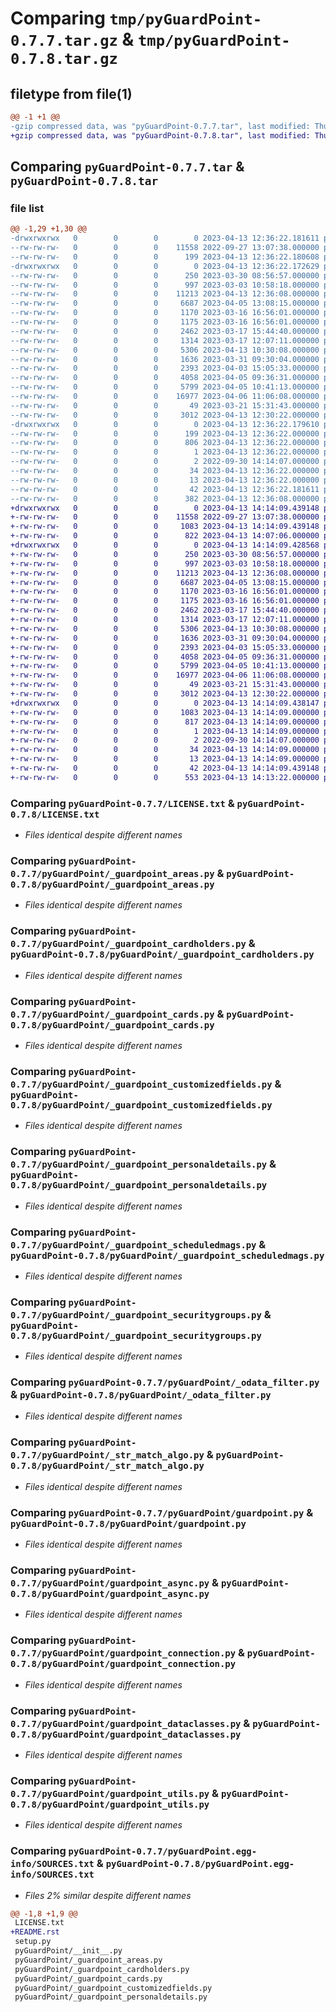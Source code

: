 # Comparing `tmp/pyGuardPoint-0.7.7.tar.gz` & `tmp/pyGuardPoint-0.7.8.tar.gz`

## filetype from file(1)

```diff
@@ -1 +1 @@
-gzip compressed data, was "pyGuardPoint-0.7.7.tar", last modified: Thu Apr 13 12:36:22 2023, max compression
+gzip compressed data, was "pyGuardPoint-0.7.8.tar", last modified: Thu Apr 13 14:14:09 2023, max compression
```

## Comparing `pyGuardPoint-0.7.7.tar` & `pyGuardPoint-0.7.8.tar`

### file list

```diff
@@ -1,29 +1,30 @@
-drwxrwxrwx   0        0        0        0 2023-04-13 12:36:22.181611 pyGuardPoint-0.7.7/
--rw-rw-rw-   0        0        0    11558 2022-09-27 13:07:38.000000 pyGuardPoint-0.7.7/LICENSE.txt
--rw-rw-rw-   0        0        0      199 2023-04-13 12:36:22.180608 pyGuardPoint-0.7.7/PKG-INFO
-drwxrwxrwx   0        0        0        0 2023-04-13 12:36:22.172629 pyGuardPoint-0.7.7/pyGuardPoint/
--rw-rw-rw-   0        0        0      250 2023-03-30 08:56:57.000000 pyGuardPoint-0.7.7/pyGuardPoint/__init__.py
--rw-rw-rw-   0        0        0      997 2023-03-03 10:58:18.000000 pyGuardPoint-0.7.7/pyGuardPoint/_guardpoint_areas.py
--rw-rw-rw-   0        0        0    11213 2023-04-13 12:36:08.000000 pyGuardPoint-0.7.7/pyGuardPoint/_guardpoint_cardholders.py
--rw-rw-rw-   0        0        0     6687 2023-04-05 13:08:15.000000 pyGuardPoint-0.7.7/pyGuardPoint/_guardpoint_cards.py
--rw-rw-rw-   0        0        0     1170 2023-03-16 16:56:01.000000 pyGuardPoint-0.7.7/pyGuardPoint/_guardpoint_customizedfields.py
--rw-rw-rw-   0        0        0     1175 2023-03-16 16:56:01.000000 pyGuardPoint-0.7.7/pyGuardPoint/_guardpoint_personaldetails.py
--rw-rw-rw-   0        0        0     2462 2023-03-17 15:44:40.000000 pyGuardPoint-0.7.7/pyGuardPoint/_guardpoint_scheduledmags.py
--rw-rw-rw-   0        0        0     1314 2023-03-17 12:07:11.000000 pyGuardPoint-0.7.7/pyGuardPoint/_guardpoint_securitygroups.py
--rw-rw-rw-   0        0        0     5306 2023-04-13 10:30:08.000000 pyGuardPoint-0.7.7/pyGuardPoint/_odata_filter.py
--rw-rw-rw-   0        0        0     1636 2023-03-31 09:30:04.000000 pyGuardPoint-0.7.7/pyGuardPoint/_str_match_algo.py
--rw-rw-rw-   0        0        0     2393 2023-04-03 15:05:33.000000 pyGuardPoint-0.7.7/pyGuardPoint/guardpoint.py
--rw-rw-rw-   0        0        0     4058 2023-04-05 09:36:31.000000 pyGuardPoint-0.7.7/pyGuardPoint/guardpoint_async.py
--rw-rw-rw-   0        0        0     5799 2023-04-05 10:41:13.000000 pyGuardPoint-0.7.7/pyGuardPoint/guardpoint_connection.py
--rw-rw-rw-   0        0        0    16977 2023-04-06 11:06:08.000000 pyGuardPoint-0.7.7/pyGuardPoint/guardpoint_dataclasses.py
--rw-rw-rw-   0        0        0       49 2023-03-21 15:31:43.000000 pyGuardPoint-0.7.7/pyGuardPoint/guardpoint_error.py
--rw-rw-rw-   0        0        0     3012 2023-04-13 12:30:22.000000 pyGuardPoint-0.7.7/pyGuardPoint/guardpoint_utils.py
-drwxrwxrwx   0        0        0        0 2023-04-13 12:36:22.179610 pyGuardPoint-0.7.7/pyGuardPoint.egg-info/
--rw-rw-rw-   0        0        0      199 2023-04-13 12:36:22.000000 pyGuardPoint-0.7.7/pyGuardPoint.egg-info/PKG-INFO
--rw-rw-rw-   0        0        0      806 2023-04-13 12:36:22.000000 pyGuardPoint-0.7.7/pyGuardPoint.egg-info/SOURCES.txt
--rw-rw-rw-   0        0        0        1 2023-04-13 12:36:22.000000 pyGuardPoint-0.7.7/pyGuardPoint.egg-info/dependency_links.txt
--rw-rw-rw-   0        0        0        2 2022-09-30 14:14:07.000000 pyGuardPoint-0.7.7/pyGuardPoint.egg-info/not-zip-safe
--rw-rw-rw-   0        0        0       34 2023-04-13 12:36:22.000000 pyGuardPoint-0.7.7/pyGuardPoint.egg-info/requires.txt
--rw-rw-rw-   0        0        0       13 2023-04-13 12:36:22.000000 pyGuardPoint-0.7.7/pyGuardPoint.egg-info/top_level.txt
--rw-rw-rw-   0        0        0       42 2023-04-13 12:36:22.181611 pyGuardPoint-0.7.7/setup.cfg
--rw-rw-rw-   0        0        0      382 2023-04-13 12:36:08.000000 pyGuardPoint-0.7.7/setup.py
+drwxrwxrwx   0        0        0        0 2023-04-13 14:14:09.439148 pyGuardPoint-0.7.8/
+-rw-rw-rw-   0        0        0    11558 2022-09-27 13:07:38.000000 pyGuardPoint-0.7.8/LICENSE.txt
+-rw-rw-rw-   0        0        0     1083 2023-04-13 14:14:09.439148 pyGuardPoint-0.7.8/PKG-INFO
+-rw-rw-rw-   0        0        0      822 2023-04-13 14:07:06.000000 pyGuardPoint-0.7.8/README.rst
+drwxrwxrwx   0        0        0        0 2023-04-13 14:14:09.428568 pyGuardPoint-0.7.8/pyGuardPoint/
+-rw-rw-rw-   0        0        0      250 2023-03-30 08:56:57.000000 pyGuardPoint-0.7.8/pyGuardPoint/__init__.py
+-rw-rw-rw-   0        0        0      997 2023-03-03 10:58:18.000000 pyGuardPoint-0.7.8/pyGuardPoint/_guardpoint_areas.py
+-rw-rw-rw-   0        0        0    11213 2023-04-13 12:36:08.000000 pyGuardPoint-0.7.8/pyGuardPoint/_guardpoint_cardholders.py
+-rw-rw-rw-   0        0        0     6687 2023-04-05 13:08:15.000000 pyGuardPoint-0.7.8/pyGuardPoint/_guardpoint_cards.py
+-rw-rw-rw-   0        0        0     1170 2023-03-16 16:56:01.000000 pyGuardPoint-0.7.8/pyGuardPoint/_guardpoint_customizedfields.py
+-rw-rw-rw-   0        0        0     1175 2023-03-16 16:56:01.000000 pyGuardPoint-0.7.8/pyGuardPoint/_guardpoint_personaldetails.py
+-rw-rw-rw-   0        0        0     2462 2023-03-17 15:44:40.000000 pyGuardPoint-0.7.8/pyGuardPoint/_guardpoint_scheduledmags.py
+-rw-rw-rw-   0        0        0     1314 2023-03-17 12:07:11.000000 pyGuardPoint-0.7.8/pyGuardPoint/_guardpoint_securitygroups.py
+-rw-rw-rw-   0        0        0     5306 2023-04-13 10:30:08.000000 pyGuardPoint-0.7.8/pyGuardPoint/_odata_filter.py
+-rw-rw-rw-   0        0        0     1636 2023-03-31 09:30:04.000000 pyGuardPoint-0.7.8/pyGuardPoint/_str_match_algo.py
+-rw-rw-rw-   0        0        0     2393 2023-04-03 15:05:33.000000 pyGuardPoint-0.7.8/pyGuardPoint/guardpoint.py
+-rw-rw-rw-   0        0        0     4058 2023-04-05 09:36:31.000000 pyGuardPoint-0.7.8/pyGuardPoint/guardpoint_async.py
+-rw-rw-rw-   0        0        0     5799 2023-04-05 10:41:13.000000 pyGuardPoint-0.7.8/pyGuardPoint/guardpoint_connection.py
+-rw-rw-rw-   0        0        0    16977 2023-04-06 11:06:08.000000 pyGuardPoint-0.7.8/pyGuardPoint/guardpoint_dataclasses.py
+-rw-rw-rw-   0        0        0       49 2023-03-21 15:31:43.000000 pyGuardPoint-0.7.8/pyGuardPoint/guardpoint_error.py
+-rw-rw-rw-   0        0        0     3012 2023-04-13 12:30:22.000000 pyGuardPoint-0.7.8/pyGuardPoint/guardpoint_utils.py
+drwxrwxrwx   0        0        0        0 2023-04-13 14:14:09.438147 pyGuardPoint-0.7.8/pyGuardPoint.egg-info/
+-rw-rw-rw-   0        0        0     1083 2023-04-13 14:14:09.000000 pyGuardPoint-0.7.8/pyGuardPoint.egg-info/PKG-INFO
+-rw-rw-rw-   0        0        0      817 2023-04-13 14:14:09.000000 pyGuardPoint-0.7.8/pyGuardPoint.egg-info/SOURCES.txt
+-rw-rw-rw-   0        0        0        1 2023-04-13 14:14:09.000000 pyGuardPoint-0.7.8/pyGuardPoint.egg-info/dependency_links.txt
+-rw-rw-rw-   0        0        0        2 2022-09-30 14:14:07.000000 pyGuardPoint-0.7.8/pyGuardPoint.egg-info/not-zip-safe
+-rw-rw-rw-   0        0        0       34 2023-04-13 14:14:09.000000 pyGuardPoint-0.7.8/pyGuardPoint.egg-info/requires.txt
+-rw-rw-rw-   0        0        0       13 2023-04-13 14:14:09.000000 pyGuardPoint-0.7.8/pyGuardPoint.egg-info/top_level.txt
+-rw-rw-rw-   0        0        0       42 2023-04-13 14:14:09.439148 pyGuardPoint-0.7.8/setup.cfg
+-rw-rw-rw-   0        0        0      553 2023-04-13 14:13:22.000000 pyGuardPoint-0.7.8/setup.py
```

### Comparing `pyGuardPoint-0.7.7/LICENSE.txt` & `pyGuardPoint-0.7.8/LICENSE.txt`

 * *Files identical despite different names*

### Comparing `pyGuardPoint-0.7.7/pyGuardPoint/_guardpoint_areas.py` & `pyGuardPoint-0.7.8/pyGuardPoint/_guardpoint_areas.py`

 * *Files identical despite different names*

### Comparing `pyGuardPoint-0.7.7/pyGuardPoint/_guardpoint_cardholders.py` & `pyGuardPoint-0.7.8/pyGuardPoint/_guardpoint_cardholders.py`

 * *Files identical despite different names*

### Comparing `pyGuardPoint-0.7.7/pyGuardPoint/_guardpoint_cards.py` & `pyGuardPoint-0.7.8/pyGuardPoint/_guardpoint_cards.py`

 * *Files identical despite different names*

### Comparing `pyGuardPoint-0.7.7/pyGuardPoint/_guardpoint_customizedfields.py` & `pyGuardPoint-0.7.8/pyGuardPoint/_guardpoint_customizedfields.py`

 * *Files identical despite different names*

### Comparing `pyGuardPoint-0.7.7/pyGuardPoint/_guardpoint_personaldetails.py` & `pyGuardPoint-0.7.8/pyGuardPoint/_guardpoint_personaldetails.py`

 * *Files identical despite different names*

### Comparing `pyGuardPoint-0.7.7/pyGuardPoint/_guardpoint_scheduledmags.py` & `pyGuardPoint-0.7.8/pyGuardPoint/_guardpoint_scheduledmags.py`

 * *Files identical despite different names*

### Comparing `pyGuardPoint-0.7.7/pyGuardPoint/_guardpoint_securitygroups.py` & `pyGuardPoint-0.7.8/pyGuardPoint/_guardpoint_securitygroups.py`

 * *Files identical despite different names*

### Comparing `pyGuardPoint-0.7.7/pyGuardPoint/_odata_filter.py` & `pyGuardPoint-0.7.8/pyGuardPoint/_odata_filter.py`

 * *Files identical despite different names*

### Comparing `pyGuardPoint-0.7.7/pyGuardPoint/_str_match_algo.py` & `pyGuardPoint-0.7.8/pyGuardPoint/_str_match_algo.py`

 * *Files identical despite different names*

### Comparing `pyGuardPoint-0.7.7/pyGuardPoint/guardpoint.py` & `pyGuardPoint-0.7.8/pyGuardPoint/guardpoint.py`

 * *Files identical despite different names*

### Comparing `pyGuardPoint-0.7.7/pyGuardPoint/guardpoint_async.py` & `pyGuardPoint-0.7.8/pyGuardPoint/guardpoint_async.py`

 * *Files identical despite different names*

### Comparing `pyGuardPoint-0.7.7/pyGuardPoint/guardpoint_connection.py` & `pyGuardPoint-0.7.8/pyGuardPoint/guardpoint_connection.py`

 * *Files identical despite different names*

### Comparing `pyGuardPoint-0.7.7/pyGuardPoint/guardpoint_dataclasses.py` & `pyGuardPoint-0.7.8/pyGuardPoint/guardpoint_dataclasses.py`

 * *Files identical despite different names*

### Comparing `pyGuardPoint-0.7.7/pyGuardPoint/guardpoint_utils.py` & `pyGuardPoint-0.7.8/pyGuardPoint/guardpoint_utils.py`

 * *Files identical despite different names*

### Comparing `pyGuardPoint-0.7.7/pyGuardPoint.egg-info/SOURCES.txt` & `pyGuardPoint-0.7.8/pyGuardPoint.egg-info/SOURCES.txt`

 * *Files 2% similar despite different names*

```diff
@@ -1,8 +1,9 @@
 LICENSE.txt
+README.rst
 setup.py
 pyGuardPoint/__init__.py
 pyGuardPoint/_guardpoint_areas.py
 pyGuardPoint/_guardpoint_cardholders.py
 pyGuardPoint/_guardpoint_cards.py
 pyGuardPoint/_guardpoint_customizedfields.py
 pyGuardPoint/_guardpoint_personaldetails.py
```

